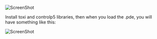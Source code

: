 ![ScreenShot](http://68.media.tumblr.com/daa5494aa76196970d013c0dd14a1c73/tumblr_ouj5glYG2t1vjugrho1_1280.png)


Install toxi and controlp5 libraries, then when you load the .pde, you will have something like this:


![ScreenShot](http://68.media.tumblr.com/90d43d7ecb0a8f243d8c7d2b2338a760/tumblr_ou1zm867Xu1vjugrho1_1280.png)
